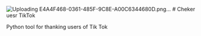 ![Uploading E4A4F468-0361-485F-9C8E-A00C6344680D.png…]()
    # Cheker uesr TikTok

Python tool for thanking users of Tik Tok
